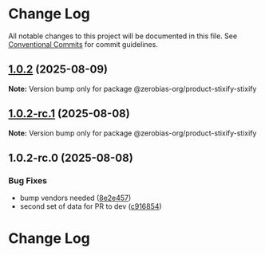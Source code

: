 # Change Log

All notable changes to this project will be documented in this file.
See [Conventional Commits](https://conventionalcommits.org) for commit guidelines.

## [1.0.2](https://github.com/zerobias-org/product/compare/@zerobias-org/product-stixify-stixify@1.0.2-rc.1...@zerobias-org/product-stixify-stixify@1.0.2) (2025-08-09)

**Note:** Version bump only for package @zerobias-org/product-stixify-stixify





## [1.0.2-rc.1](https://github.com/zerobias-org/product/compare/@zerobias-org/product-stixify-stixify@1.0.2-rc.0...@zerobias-org/product-stixify-stixify@1.0.2-rc.1) (2025-08-08)

**Note:** Version bump only for package @zerobias-org/product-stixify-stixify





## 1.0.2-rc.0 (2025-08-08)


### Bug Fixes

* bump vendors needed ([8e2e457](https://github.com/zerobias-org/product/commit/8e2e457e0b5d7141a05e8f2c178bc2854f2b7178))
* second set of data for PR to dev ([c916854](https://github.com/zerobias-org/product/commit/c916854bcf229b1c2042ffdea18472d66a061aaf))





# Change Log
